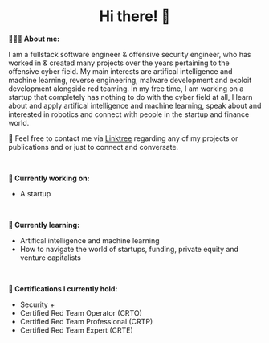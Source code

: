 <h1 align="center">Hi there! 👋</h1>

**👨🏻‍💻 About me:**

I am a fullstack software engineer & offensive security engineer, who has worked in & created many projects over the years pertaining to the offensive cyber field. My main interests are artifical intelligence and machine learning, reverse engineering, malware development and exploit development alongside red teaming. In my free time, I am working on a startup that completely has nothing to do with the cyber field at all, I learn about and apply artifical intelligence and machine learning, speak about and interested in robotics and connect with people in the startup and finance world.

📧 Feel free to contact me via [Linktree](https://linktr.ee/syncwithali) regarding any of my projects or publications and or just to connect and conversate.

<br />

**💭 Currently working on:**

- A startup

<br />

**📙 Currently learning:**

- Artifical intelligence and machine learning
- How to navigate the world of startups, funding, private equity and venture capitalists 

<br />

**🏅 Certifications I currently hold:**
- Security +
- Certified Red Team Operator (CRTO)
- Certified Red Team Professional (CRTP)
- Certified Red Team Expert (CRTE)
